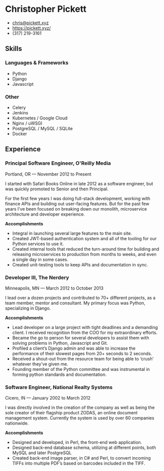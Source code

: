 # Christopher Pickett

 * <chris@pickett.xyz>
 * <https://pickett.xyz/>
 * (317) 219-3161

## Skills

### Languages & Frameworks

- Python
- Django
- Javascript

### Other

- Celery
- Jenkins
- Kubernetes / Google Cloud
- Nginx / uWSGI
- PostgreSQL / MySQL / SQLite
- Docker

## Experience

### Principal Software Engineer, O'Reilly Media
Portland, OR — November 2012 to Present

I started with Safari Books Online in late 2012 as a software engineer, but was
quickly promoted to Senior and then Principal.

For the first few years I was doing full-stack development, working with
finance APIs and building out user-facing features. But for the past few years
I've been focused on breaking down our monolith, microservice architecture and
developer experience.

**Accomplishments**

- Integral in launching several large features to the main site.
- Created JWT-based authentication system and all of the tooling for our Python
  services to use it.
- Created internal tools that reduced the turn-around time for building and
  releasing microservices to production from months to weeks, and even a single
  day in some cases.
- Created unit-testing tools to keep APIs and documentation in sync.

### Developer III, The Nerdery
Minneapolis, MN — March 2012 to October 2013

I lead over a dozen projects and contributed to 70+ different projects, as a
team member, mentor and consultant. My primary focus was Python, specializing
in Django.

**Accomplishments**

- Lead developer on a large project with tight deadlines and a demanding
  client. I received recognition from the COO for my extraordinary efforts.
- Became the go to person for several developers to assist them with solving
  problems in Python, Javascript and Git.
- Profiled a client’s Django admin and was able to increase the performance of
  their slowest pages from 20+ seconds to 2 seconds.
- Received a shout-out from the resource team for being able to ‘crush’
  whatever they’ve given me.
- Founding member of the Python committee and was instrumental in forming
  python standards and documentation.


### Software Engineer, National Realty Systems
Cicero, IN — January 2002 to March 2012

I was directly involved in the creation of the company as well as being the
sole creator of their flagship product ZODAS, an online document management
system. Currently the system is used by over 60 companies nationwide.

**Accomplishments**

- Designed and developed, in Perl, the front-end web application.
- Designed back-end database schema, utilizing at different points, both MySQL
  and later PostgreSQL
- Created back-end image parser, in C# and Perl, to convert incoming TIFFs into
  multiple PDFʼs based on barcodes included in the TIFF.
